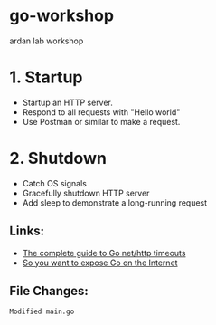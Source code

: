 # go-workshop

ardan lab workshop

# 1. Startup

- Startup an HTTP server.
- Respond to all requests with "Hello world"
- Use Postman or similar to make a request.

# 2. Shutdown

- Catch OS signals
- Gracefully shutdown HTTP server
- Add sleep to demonstrate a long-running request

## Links:

- [The complete guide to Go net/http timeouts](https://blog.cloudflare.com/the-complete-guide-to-golang-net-http-timeouts/)
- [So you want to expose Go on the Internet](https://blog.cloudflare.com/exposing-go-on-the-internet/)

## File Changes:

```
Modified main.go
```
